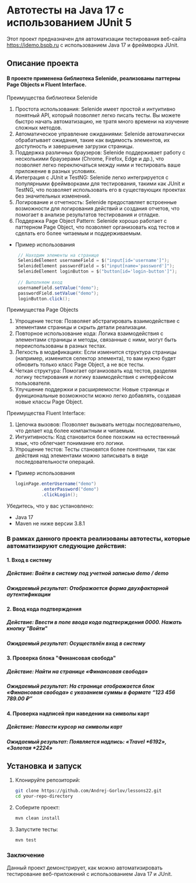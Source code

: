 # Автотесты на Java 17 с использованием JUnit 5

Этот проект предназначен для автоматизации тестирования веб-сайта https://idemo.bspb.ru с использованием Java 17 и фреймворка JUnit.

## Описание проекта

#### В проекте применена библиотека Selenide, реализованы паттерны Page Objects и Fluent Interface.

Преимущества библиотеки Selenide
1. Простота использования: Selenide имеет простой и интуитивно понятный API, который позволяет легко писать тесты. Вы можете быстро начать автоматизацию, не тратя много времени на изучение сложных методов.
2. Автоматическое управление ожиданиями: Selenide автоматически обрабатывает ожидания, такие как видимость элементов, их доступность и завершение загрузки страницы.
3. Поддержка различных браузеров: Selenide поддерживает работу с несколькими браузерами (Chrome, Firefox, Edge и др.), что позволяет легко переключаться между ними и тестировать ваше приложение в разных условиях.
4. Интеграция с JUnit и TestNG: Selenide легко интегрируется с популярными фреймворками для тестирования, такими как JUnit и TestNG, что позволяет использовать его в существующих проектах без значительных изменений.
5. Логирование и отчетность: Selenide предоставляет встроенные возможности для логирования действий и создания отчетов, что помогает в анализе результатов тестирования и отладке.
6. Поддержка Page Object Pattern: Selenide хорошо работает с паттерном Page Object, что позволяет организовать код тестов и сделать его более читаемым и поддерживаемым.

- Пример использования
   ```java
    // Находим элементы на странице
    SelenideElement usernameField = $("input[id='username']");
    SelenideElement passwordField = $("input[name='password']");
    SelenideElement loginButton = $("button[id='login-button']");
    
    // Выполняем вход
    usernameField.setValue("demo");
    passwordField.setValue("demo");
    loginButton.click();
  
Преимущества Page Objects
1. Упрощение тестов: Позволяет абстрагировать взаимодействие с элементами страницы и скрыть детали реализации.
2. Повторное использование кода: Логика взаимодействия с элементами страницы и методы, связанные с ними, могут быть переиспользованы в разных тестах.
3. Легкость в модификациях: Если изменится структура страницы (например, изменится селектор элемента), то вам нужно будет обновить только класс Page Object, а не все тесты.
4. Четкая структура: Помогает организовать код тестов, разделяя логику тестирования и логику взаимодействия с интерфейсом пользователя.
5. Улучшение поддержки и расширяемости: Новые страницы и функциональные возможности можно легко добавлять, создавая новые классы Page Object.

Преимущества Fluent Interface:
1. Цепочка вызовов: Позволяет вызывать методы последовательно, что делает код более компактным и читаемым.
2. Интуитивность: Код становится более похожим на естественный язык, что облегчает понимание его логики.
3. Упрощение тестов: Тесты становятся более понятными, так как действия над элементами можно записывать в виде последовательности операций.

- Пример использования
   ```java
   loginPage.enterUsername("demo")
             .enterPassword("demo")
             .clickLogin();

Убедитесь, что у вас установлено:
- Java 17
- Maven не ниже версии 3.8.1

### В рамках данного проекта реализованы автотесты, которые автоматизируют следующие действия:

#### 1. Вход в систему
##### Действие: Войти в систему под учетной записью demo / demo
##### Ожидаемый результат: Отображается форма двухфакторной аутентификации

#### 2. Ввод кода подтверждения
##### Действие: Ввести в поле ввода кода подтверждения 0000. Нажать кнопку "Войти"
##### Ожидаемый результат: Осуществлён вход в систему

#### 3. Проверка блока "Финансовая свобода"
##### Действие: Найти на странице «Финансовая свобода»
##### Ожидаемый результат: На странице отображается блок «Финансовая свобода» с указанием суммы в формате “123 456 789.00 ₽”

#### 4. Проверка надписей при наведении на символы карт
##### Действие: Навести курсор на символы карт
##### Ожидаемый результат: Появляется надпись: «Travel *6192», «Золотая *2224»

## Установка и запуск

1. Клонируйте репозиторий:
   ```bash
   git clone https://github.com/Andrej-Gorlov/lessons22.git
   cd your-repo-directory
2. Соберите проект:
   ```bash
   mvn clean install
3. Запустите тесты:
   ```bash
   mvn test
### Заключение
Данный проект демонстрирует, как можно автоматизировать тестирование веб-приложений с использованием Java 17 и JUnit.
